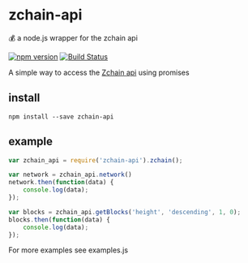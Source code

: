 # zchain-api
💰 a node.js wrapper for the zchain api

[![npm version](https://badge.fury.io/js/zchain-api.svg)](https://badge.fury.io/js/zchain-api)
[![Build Status](https://travis-ci.org/glambeth/zchain-api.svg?branch=master)](https://travis-ci.org/glambeth/zchain-api)

A simple way to access the [Zchain api](https://explorer.zcha.in/api) using promises

## install
`npm install --save zchain-api`

## example
```javascript
var zchain_api = require('zchain-api').zchain();

var network = zchain_api.network()
network.then(function(data) {
	console.log(data);
});

var blocks = zchain_api.getBlocks('height', 'descending', 1, 0);
blocks.then(function(data) {
	console.log(data);
});
```
For more examples see examples.js 
